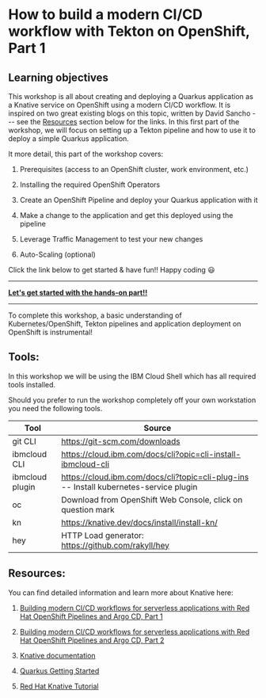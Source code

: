 # How to build a modern CI/CD workflow with Tekton on OpenShift, Part 1

## Learning objectives

This workshop is all about creating and deploying a Quarkus application as a Knative service on OpenShift using a modern CI/CD workflow. It is inspired on two great existing blogs on this topic, written by David Sancho --- see the [Resources](#resources) section below for the links. In this first part of the workshop, we will focus on setting up a Tekton pipeline and how to use it to deploy a simple Quarkus application.

It more detail, this part of the workshop covers:

1. Prerequisites (access to an OpenShift cluster, work environment, etc.)

1. Installing the required OpenShift Operators

1. Create an OpenShift Pipeline and deploy your Quarkus application with it

1. Make a change to the application and get this deployed using the pipeline

1. Leverage Traffic Management to test your new changes

1. Auto-Scaling (optional)

Click the link below to get started & have fun!! Happy coding :smiley:

---

**[Let's get started with the hands-on part!!](openshift/1-Prereqs.md)**

---

To complete this workshop, a basic understanding of Kubernetes/OpenShift, Tekton pipelines and application deployment on OpenShift is instrumental!

## Tools:

In this workshop we will be using the IBM Cloud Shell which has all required tools installed.

Should you prefer to run the workshop completely off your own workstation you need the following tools.

Tool  |Source       
----------------|----
git CLI|https://git-scm.com/downloads 
ibmcloud CLI|https://cloud.ibm.com/docs/cli?opic=cli-install-ibmcloud-cli
ibmcloud plugin|https://cloud.ibm.com/docs/cli?topic=cli-plug-ins -- Install kubernetes-service plugin
oc|Download from OpenShift Web Console, click on question mark
kn|https://knative.dev/docs/install/install-kn/
hey|HTTP Load generator: https://github.com/rakyll/hey

## Resources:

You can find detailed information and learn more about Knative here:

1. [Building modern CI/CD workflows for serverless applications with Red Hat OpenShift Pipelines and Argo CD, Part 1](https://developers.redhat.com/blog/2020/10/01/building-modern-ci-cd-workflows-for-serverless-applications-with-red-hat-openshift-pipelines-and-argo-cd-part-1/)

1. [Building modern CI/CD workflows for serverless applications with Red Hat OpenShift Pipelines and Argo CD, Part 2](https://developers.redhat.com/blog/2020/10/14/building-modern-ci-cd-workflows-for-serverless-applications-with-red-hat-openshift-pipelines-and-argo-cd-part-2/)

1. [Knative documentation](https://knative.dev/docs)

1. [Quarkus Getting Started](https://quarkus.io/get-started/)

1. [Red Hat Knative Tutorial](https://redhat-developer-demos.github.io/knative-tutorial/knative-tutorial/index.html)

